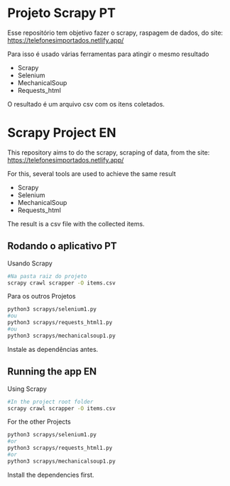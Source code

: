 # Projeto Scrapy PT
Esse repositório tem objetivo fazer o scrapy, raspagem de dados, do site:  
https://telefonesimportados.netlify.app/

Para isso é usado várias ferramentas para atingir o mesmo resultado  
- Scrapy
- Selenium
- MechanicalSoup
- Requests_html

O resultado é um arquivo csv com os itens coletados.

# Scrapy Project EN
This repository aims to do the scrapy, scraping of data, from the site:  
https://telefonesimportados.netlify.app/

For this, several tools are used to achieve the same result 
- Scrapy
- Selenium
- MechanicalSoup
- Requests_html

The result is a csv file with the collected items. 

## Rodando o aplicativo PT   
Usando Scrapy  
```bash
#Na pasta raiz do projeto
scrapy crawl scrapper -O items.csv
```  
Para os outros Projetos
```bash
python3 scrapys/selenium1.py
#ou
python3 scrapys/requests_html1.py
#ou
python3 scrapys/mechanicalsoup1.py
```  
Instale as dependências antes.


## Running the app  EN   
Using Scrapy  
```bash
#In the project root folder
scrapy crawl scrapper -O items.csv
```  
For the other Projects 
```bash
python3 scrapys/selenium1.py
#or
python3 scrapys/requests_html1.py
#or
python3 scrapys/mechanicalsoup1.py
```  
Install the dependencies first. 
